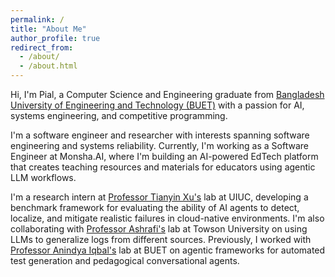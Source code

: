 ```yaml
---
permalink: /
title: "About Me"
author_profile: true
redirect_from: 
  - /about/
  - /about.html
---
```


Hi, I'm Pial, a Computer Science and Engineering graduate from [Bangladesh University of Engineering and Technology (BUET)](https://www.buet.ac.bd/) with a passion for AI, systems engineering, and competitive programming.

I'm a software engineer and researcher with interests spanning software engineering and systems reliability. Currently, I'm working as a Software Engineer at Monsha.AI, where I'm building an AI-powered EdTech platform that creates teaching resources and materials for educators using agentic LLM workflows.

I'm a research intern at [Professor Tianyin Xu's](https://tianyin.github.io/) lab at UIUC, developing a benchmark framework for evaluating the ability of AI agents to detect, localize, and mitigate realistic failures in cloud-native environments. I'm also collaborating with [Professor Ashrafi's](https://scholar.google.com/citations?user=lPz7L8kAAAAJ&hl=en) lab at Towson University on using LLMs to generalize logs from different sources. Previously, I worked with [Professor Anindya Iqbal's](https://scholar.google.com/citations?user=jAuiNFgAAAAJ&hl=en) lab at BUET on agentic frameworks for automated test generation and pedagogical conversational agents.